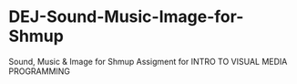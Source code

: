 # DEJ-Sound-Music-Image-for-Shmup
Sound, Music &amp; Image for Shmup Assigment for INTRO TO VISUAL MEDIA PROGRAMMING
